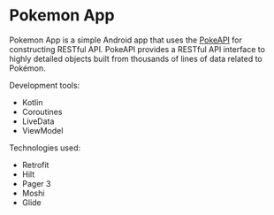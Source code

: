 # Pokemon App

Pokemon App is a simple Android app that uses the [PokeAPI](https://pokeapi.co/) for constructing RESTful API. PokeAPI provides a RESTful API interface to highly detailed objects built from thousands of lines of data related to Pokémon.

Development tools:
* Kotlin
* Coroutines
* LiveData
* ViewModel

Technologies used:
* Retrofit
* Hilt
* Pager 3
* Moshi
* Glide




